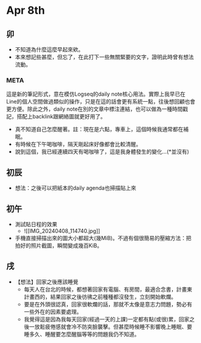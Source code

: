 # Apr 8th
## 卯
- 不知道為什麼這麼早起來欸。
- 本來想記些甚麼，但忘了，在此打下一些無關緊要的文字，證明此時曾有想法流動。
### META
這是新的筆記形式，意在模仿Logseq的daily note核心用法。實際上我早已在Line的個人空間做過類似的操作，只是在這的話會更有系統一點，往後想回顧也會更方便。除此之外，daily note在別的文章中標注連結，也可以做為一種時間戳記，搭配上backlink跟網絡圖就更好用了。

- 真不知道自己怎麼醒著。註：現在是六點，專車上，這個時候我通常都在補眠。
- 有時候在下午喝咖啡，隔天剛起床好像都會比較清醒。
- 說到這個，我已經連續四天有喝咖啡了，這是我身體發生的變化…(*並沒有)

## 初辰
- 想法：之後可以把紙本的daily agenda也掃描貼上來
## 初午
- 測試貼日程的效果
	- ![[IMG_20240408_114740.jpg]]
- 手機直接掃描出來的圖大小都超大(幾MiB)。不過有個很簡易的壓縮方法：把拍好的照片截圖，瞬間變成幾百KiB。

## 戌
- 【想法】回家之後應該睡覺
	- 每天人在台北的時候，都想著回家有電腦、有房間，最適合念書，計畫東計畫西的，結果回家之後彷彿之前種種都沒發生，立刻開始軟爛。
	- 要是在外頭很認真，回家很軟爛的話，那就不太像是意志力問題，勢必有一些外在的因素要處理。
	- 我覺得這是因為我每天回家(經過一天的上課)一定都有點(或很)累，回家之後一放鬆疲倦感就會冷不防突臉襲擊。但甚麼時候睡不影響晚上睡眠、要睡多久、睡醒要怎麼醒腦等等的問題我仍不知道。